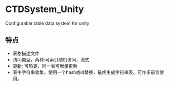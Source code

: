 # CTDSystem_Unity
Configurable table data system for unity

## 特点
- 表格描述文件
- 访问类型，两种:可索引随机访问，流式
- 更新: 可热更，同一表可增量更新
- 表中字符串收集，使用一个hash或id替换，最终生成字符串表。可作多语言使用。

